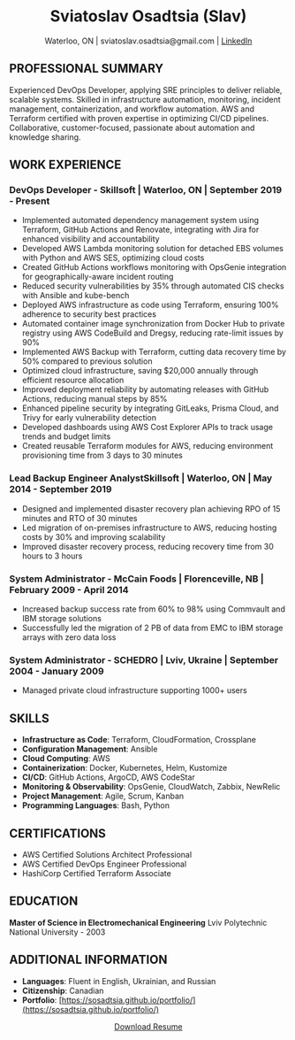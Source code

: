 <link rel="stylesheet" href="/portfolio/css/resume.css">

<div class="resume-container">

<h1 style="text-align: center;">Sviatoslav Osadtsia (Slav)</h1>
<p style="text-align: center;">Waterloo, ON | sviatoslav.osadtsia@gmail.com | <a href="https://www.linkedin.com/in/sviatoslavosadtsia/">LinkedIn</a></p>

## PROFESSIONAL SUMMARY

Experienced DevOps Developer, applying SRE principles to deliver reliable, scalable systems. Skilled in infrastructure automation, monitoring, incident management, containerization, and workflow automation. AWS and Terraform certified with proven expertise in optimizing CI/CD pipelines. Collaborative, customer-focused, passionate about automation and knowledge sharing.

## WORK EXPERIENCE

### DevOps Developer - **Skillsoft** | Waterloo, ON | September 2019 - Present

- Implemented automated dependency management system using Terraform, GitHub Actions and Renovate, integrating with Jira for enhanced visibility and accountability
- Developed AWS Lambda monitoring solution for detached EBS volumes with Python and AWS SES, optimizing cloud costs
- Created GitHub Actions workflows monitoring with OpsGenie integration for geographically-aware incident routing
- Reduced security vulnerabilities by 35% through automated CIS checks with Ansible and kube-bench
- Deployed AWS infrastructure as code using Terraform, ensuring 100% adherence to security best practices
- Automated container image synchronization from Docker Hub to private registry using AWS CodeBuild and Dregsy, reducing rate-limit issues by 90%
- Implemented AWS Backup with Terraform, cutting data recovery time by 50% compared to previous solution
- Optimized cloud infrastructure, saving $20,000 annually through efficient resource allocation
- Improved deployment reliability by automating releases with GitHub Actions, reducing manual steps by 85%
- Enhanced pipeline security by integrating GitLeaks, Prisma Cloud, and Trivy for early vulnerability detection
- Developed dashboards using AWS Cost Explorer APIs to track usage trends and budget limits
- Created reusable Terraform modules for AWS, reducing environment provisioning time from 3 days to 30 minutes

### Lead Backup Engineer Analyst**Skillsoft** | Waterloo, ON | May 2014 - September 2019

- Designed and implemented disaster recovery plan achieving RPO of 15 minutes and RTO of 30 minutes
- Led migration of on-premises infrastructure to AWS, reducing hosting costs by 30% and improving scalability
- Improved disaster recovery process, reducing recovery time from 30 hours to 3 hours

### System Administrator - **McCain Foods** | Florenceville, NB | February 2009 - April 2014

- Increased backup success rate from 60% to 98% using Commvault and IBM storage solutions
- Successfully led the migration of 2 PB of data from EMC to IBM storage arrays with zero data loss

### System Administrator - **SCHEDRO** | Lviv, Ukraine | September 2004 - January 2009

- Managed private cloud infrastructure supporting 1000+ users

## SKILLS

- **Infrastructure as Code**: Terraform, CloudFormation, Crossplane
- **Configuration Management**: Ansible
- **Cloud Computing**: AWS
- **Containerization**: Docker, Kubernetes, Helm, Kustomize
- **CI/CD**: GitHub Actions, ArgoCD, AWS CodeStar
- **Monitoring & Observability**: OpsGenie, CloudWatch, Zabbix, NewRelic
- **Project Management**: Agile, Scrum, Kanban
- **Programming Languages**: Bash, Python

## CERTIFICATIONS

- AWS Certified Solutions Architect Professional
- AWS Certified DevOps Engineer Professional
- HashiCorp Certified Terraform Associate

## EDUCATION

**Master of Science in Electromechanical Engineering**
Lviv Polytechnic National University - 2003

## ADDITIONAL INFORMATION

- **Languages**: Fluent in English, Ukrainian, and Russian
- **Citizenship**: Canadian
- **Portfolio**: [https://sosadtsia.github.io/portfolio/](https://sosadtsia.github.io/portfolio/)

</div>

<div style="text-align: center;">
  <a href="/portfolio/resume/SviatoslavOsadtsia_resume.pdf" target="_blank">Download Resume</a>
</div>
